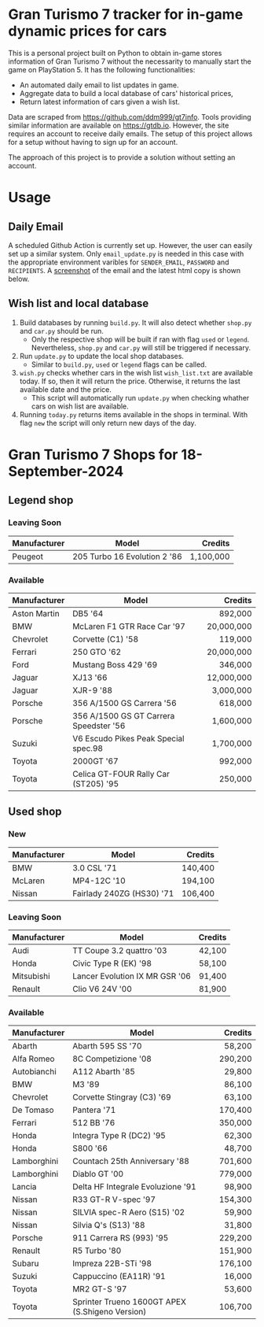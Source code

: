 # Gran Turismo 7 tracker for in-game dynamic prices for cars

This is a personal project built on Python to obtain in-game stores information of Gran Turismo 7 without the necessarity to manually start the game on PlayStation 5. It has the following functionalities:

- An automated daily email to list updates in game.
- Aggregate data to build a local database of cars' historical prices,
- Return latest information of cars given a wish list.

Data are scraped from https://github.com/ddm999/gt7info. Tools providing similar information are available on https://gtdb.io. However, the site requires an account to receive daily emails. The setup of this project allows for a setup without having to sign up for an account.

The approach of this project is to provide a solution without setting an account.

# Usage

## Daily Email

A scheduled Github Action is currently set up. However, the user can easily set up a similar system. Only `email_update.py` is needed in this case with the appropriate environment varibles for `SENDER_EMAIL`, `PASSWORD` and `RECIPIENTS`. A [screenshot](https://raw.githubusercontent.com/marcohoucheng/Gran-Turismo-7-Price-Tracker/main/data/email_screenshot.png) of the email and the latest html copy is shown below.

## Wish list and local database

1. Build databases by running `build.py`. It will also detect whether `shop.py` and `car.py` should be run.
    - Only the respective shop will be built if ran with flag `used` or `legend`. Nevertheless, `shop.py` and `car.py` will still be triggered if necessary.
2. Run `update.py` to update the local shop databases.
    - Similar to `build.py`, `used` or `legend` flags can be called.
3. `wish.py` checks whether cars in the wish list `wish_list.txt` are available today. If so, then it will return the price. Otherwise, it returns the last available date and the price.
    - This script will automatically run `update.py` when checking whather cars on wish list are available.
4. Running `today.py` returns items available in the shops in terminal. With flag `new` the script will only return new days of the day.


# Gran Turismo 7 Shops for 18-September-2024



## Legend shop

### Leaving Soon
 | Manufacturer | Model | Credits |
 | --- | --- | --: |
|Peugeot|205 Turbo 16 Evolution 2 '86|1,100,000|

### Available
 | Manufacturer | Model | Credits |
 | --- | --- | --: |
|Aston Martin|DB5 '64|892,000|
|BMW|McLaren F1 GTR Race Car '97|20,000,000|
|Chevrolet|Corvette (C1) '58|119,000|
|Ferrari|250 GTO '62|20,000,000|
|Ford|Mustang Boss 429 '69|346,000|
|Jaguar|XJ13 '66|12,000,000|
|Jaguar|XJR-9 '88|3,000,000|
|Porsche|356 A/1500 GS Carrera '56|618,000|
|Porsche|356 A/1500 GS GT Carrera Speedster '56|1,600,000|
|Suzuki|V6 Escudo Pikes Peak Special spec.98|1,700,000|
|Toyota|2000GT '67|992,000|
|Toyota|Celica GT-FOUR Rally Car (ST205) '95|250,000|


## Used shop

### New
 | Manufacturer | Model | Credits |
 | --- | --- | --: |
|BMW|3.0 CSL '71|140,400|
|McLaren|MP4-12C '10|194,100|
|Nissan|Fairlady 240ZG (HS30) '71|106,400|

### Leaving Soon
 | Manufacturer | Model | Credits |
 | --- | --- | --: |
|Audi|TT Coupe 3.2 quattro '03|42,100|
|Honda|Civic Type R (EK) '98|58,100|
|Mitsubishi|Lancer Evolution IX MR GSR '06|91,400|
|Renault|Clio V6 24V '00|81,900|

### Available
 | Manufacturer | Model | Credits |
 | --- | --- | --: |
|Abarth|Abarth 595 SS '70|58,200|
|Alfa Romeo|8C Competizione '08|290,200|
|Autobianchi|A112 Abarth '85|29,800|
|BMW|M3 '89|86,100|
|Chevrolet|Corvette Stingray (C3) '69|63,100|
|De Tomaso|Pantera '71|170,400|
|Ferrari|512 BB '76|350,000|
|Honda|Integra Type R (DC2) '95|62,300|
|Honda|S800 '66|48,700|
|Lamborghini|Countach 25th Anniversary '88|701,600|
|Lamborghini|Diablo GT '00|779,000|
|Lancia|Delta HF Integrale Evoluzione '91|98,900|
|Nissan|R33 GT-R V-spec '97|154,300|
|Nissan|SILVIA spec-R Aero (S15) '02|59,900|
|Nissan|Silvia Q's (S13) '88|31,800|
|Porsche|911 Carrera RS (993) '95|229,200|
|Renault|R5 Turbo '80|151,900|
|Subaru|Impreza 22B-STi '98|176,100|
|Suzuki|Cappuccino (EA11R) '91|16,000|
|Toyota|MR2 GT-S '97|53,600|
|Toyota|Sprinter Trueno 1600GT APEX (S.Shigeno Version)|106,700|
